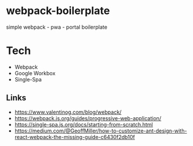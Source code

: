 # webpack-boilerplate
simple webpack - pwa - portal boilerplate

# Tech
* Webpack
* Google Workbox
* Single-Spa

## Links
* https://www.valentinog.com/blog/webpack/
* https://webpack.js.org/guides/progressive-web-application/
* https://single-spa.js.org/docs/starting-from-scratch.html
* https://medium.com/@GeoffMiller/how-to-customize-ant-design-with-react-webpack-the-missing-guide-c6430f2db10f